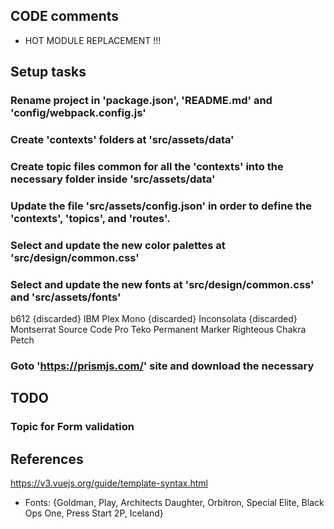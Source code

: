 
## CODE comments
- HOT MODULE REPLACEMENT !!!

## Setup tasks

### Rename project in 'package.json', 'README.md' and 'config/webpack.config.js'

### Create 'contexts' folders at 'src/assets/data'

### Create topic files common for all the 'contexts' into the necessary folder inside 'src/assets/data'

### Update the file 'src/assets/config.json' in order to define the 'contexts', 'topics', and 'routes'.

### Select and update the new color palettes at 'src/design/common.css'

### Select and update the new fonts at 'src/design/common.css' and 'src/assets/fonts'
  b612 {discarded}
  IBM Plex Mono {discarded}
  Inconsolata {discarded}
  Montserrat
  Source Code Pro
  Teko
  Permanent Marker
  Righteous
  Chakra Petch

### Goto 'https://prismjs.com/' site and download the necessary

## TODO

### Topic for Form validation

## References
https://v3.vuejs.org/guide/template-syntax.html

- Fonts: {Goldman, Play, Architects Daughter, Orbitron, Special Elite, Black Ops One, Press Start 2P, Iceland}
